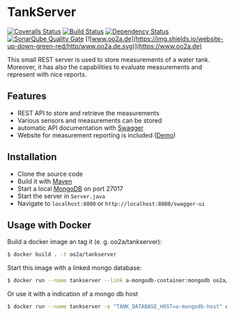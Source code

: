 # TankServer
[![Coveralls Status](https://coveralls.io/repos/github/ushandelucca/TankServer/badge.svg?branch=master)](https://coveralls.io/github/ushandelucca/TankServer?branch=master) [![Build Status](https://travis-ci.org/ushandelucca/TankServer.png?branch=master)](https://travis-ci.org/ushandelucca/TankServer) [![Dependency Status](https://dependencyci.com/github/ushandelucca/TankServer/badge)](https://dependencyci.com/github/ushandelucca/TankServer) [![SonarQube Quality Gate](https://sonarqube.com/api/badges/gate?key=de.oo2a.tank%3Aserver)](https://sonarqube.com/overview?id=de.oo2a.tank%3Aserver) [![www.oo2a.de](https://img.shields.io/website-up-down-green-red/http/www.oo2a.de.svg)](https://www.oo2a.de)

This small REST server is used to store measurements of a water tank. Moreover, it has also the capabilities to evaluate measurements and represent with nice reports. 

## Features
* REST API to store and retrieve the measurements
* Various sensors and measurements can be stored
* automatic API documentation with [Swagger](http://swagger.io/)
* Website for measurement reporting is included ([Demo](https://www.oo2a.de))

## Installation
* Clone the source code
* Build it with [Maven](http://maven.apache.org)
* Start a local [MongoDB](https://www.mongodb.com) on port 27017
* Start the server in ```Server.java```
* Navigate to ```localhost:8080``` or ```http://localhost:8080/swagger-ui```

## Usage with Docker
Build a docker image an tag it (e. g. oo2a/tankserver):
```bash
$ docker build . -t oo2a/tankserver
```    
Start this image with a linked mongo database:
```bash
$ docker run --name tankserver --link a-mongodb-container:mongodb oo2a/tankserver
```
Or use it with a indication of a mongo db host
```bash
$ docker run --name tankserver -e "TANK_DATABASE_HOST=a-mongodb-host" oo2a/tankserver
```